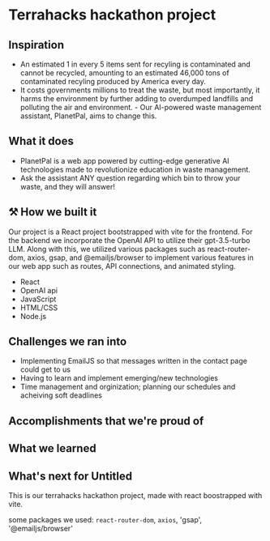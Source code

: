 # Terrahacks hackathon project

## Inspiration
- An estimated 1 in every 5 items sent for recyling is contaminated and cannot be recycled, amounting to an estimated 46,000 tons of contaminated recyling produced by America every day.
- It costs governments millions to treat the waste, but most importantly, it harms the environment by further adding to overdumped landfills and polluting the air and environment. - Our AI-powered waste management assistant, PlanetPal, aims to change this.
##  What it does
- PlanetPal is a web app powered by cutting-edge generative AI technologies made to revolutionize education in waste management.
- Ask the assistant ANY question regarding which bin to throw your waste, and they will answer!
## ⚒️ How we built it
Our project is a React project bootstrapped with vite for the frontend. For the backend we incorporate the OpenAI API to utilize their gpt-3.5-turbo LLM. Along with this, we utilized various packages such as react-router-dom, axios, gsap, and @emailjs/browser to implement various features in our web app such as routes, API connections, and animated styling.

- React
- OpenAI api
- JavaScript
- HTML/CSS
- Node.js
## Challenges we ran into
- Implementing EmailJS so that messages written in the contact page could get to us
- Having to learn and implement emerging/new technologies
- Time management and orginization; planning our schedules and acheiving soft deadlines 
## Accomplishments that we're proud of

## What we learned

## What's next for Untitled





This is our terrahacks hackathon project, made with react boostrapped with vite.

some packages we used:
`react-router-dom`, `axios`, 'gsap', '@emailjs/browser'